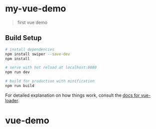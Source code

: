 # my-vue-demo

> first vue demo

## Build Setup

``` bash
# install dependencies
npm install swiper --save-dev
npm install

# serve with hot reload at localhost:8080
npm run dev

# build for production with minification
npm run build
```

For detailed explanation on how things work, consult the [docs for vue-loader](http://vuejs.github.io/vue-loader).
# vue-demo
